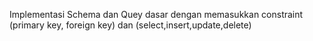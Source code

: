 Implementasi Schema dan Quey dasar dengan memasukkan constraint (primary key, foreign key) dan (select,insert,update,delete)  
